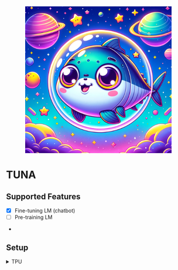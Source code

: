 <div align="center">
  <div>&nbsp;</div>
  <img src="image/tuna.webp" width="400"/> 

</div>

# TUNA

## Supported Features

- [x] Fine-tuning LM (chatbot)
- [ ] Pre-training LM
- 

## Setup
<details>
<summary>TPU</summary>
<div markdown="1">

```
# install torch, torch_xla
pip install torch~=2.2.0 torch_xla[tpu]~=2.2.0 -f https://storage.googleapis.com/libtpu-releases/index.html

# or use docker
sudo docker run -it --name tuna \
    -d --privileged \
    --net host \
    -e VM_NAME="TPUv4-A" \
    -v $HOME:/workspace \
    -v /data/hf-home:/root/.cache/huggingface \
    heegyukim/tuna:0.0.2 \
    /bin/bash

# us-central1-docker.pkg.dev/tpu-pytorch-releases/docker/xla:r2.2.0_3.10_tpuvm
# us-central1-docker.pkg.dev/tpu-pytorch-releases/docker/xla:r2.1.0_3.10_tpuvm

```

If you see a error like a below while using conda:
```
RuntimeError: Failed to import transformers.training_args because of the following error (look up to see its traceback): 
libpython3.11.so.1.0: cannot open shared object file: No such file or director```
```
export USE_TORCH=True
export LD_LIBRARY_PATH=$HOME/miniconda/lib/
# or
export LD_LIBRARY_PATH=$HOME/miniconda/envs/?/lib
export LD_LIBRARY_PATH=$HOME/miniconda/envs/qax/lib:$LD_LIBRARY_PATH
```

</div>
</details>

```
pip install -r requirements.txt
```


# Discord Bot
```
python -m tuna.serve.flax_discord Qwen/Qwen2-7B-Instruct
```

## Evaluation

### Generations
```
python -m eval.nlgbench_gen MODEL_NAME --batch_size 4 --use_vllm --dataset ifeval,alpaca-eval,mt-bench,logickor
```

### Evaluation
```bash
# Logickor
python eval.judge_logickor -o outputs/heegyu/0713-qwen2-magpie-qarv@lr2e-5-epoch-1/logickor.json

# alpacaeval
alpaca_eval --model_outputs "outputs/$model_name/alpaca-eval.json" --annotators_config chatgpt

# ifeval
python -m eval.instruction_following_eval.evaluation_main \
    --input_response_data=outputs/$model/ifeval.json

# mt-bench
```